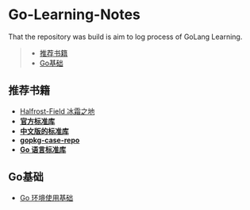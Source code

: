 # Go-Learning-Notes  


That the repository was build is aim to log process of GoLang Learning.


> - [推荐书籍](#推荐书籍)  
> - [Go基础](#Go基础)  



## 推荐书籍  
 - [Halfrost-Field 冰霜之地](https://github.com/halfrost/Halfrost-Field)  
 - [**官方标准库**](https://golang.org/pkg/)  
 - [**中文版的标准库**](https://studygolang.com/static/pkgdoc/main.html)  
 - [**gopkg-case-repo**](https://github.com/astaxie/gopkg)  
 - [**Go 语言标准库**](https://books.studygolang.com/The-Golang-Standard-Library-by-Example/)  

## Go基础  

 - [Go 环境使用基础](https://github.com/jansu-dev/Go-Learning-Notes/blob/master/basic/go%E7%8E%AF%E5%A2%83%E4%BD%BF%E7%94%A8%E5%9F%BA%E7%A1%80.md)
